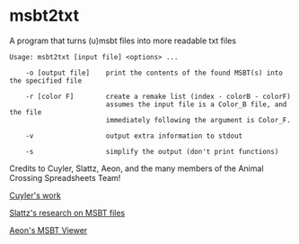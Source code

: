 # msbt2txt
A program that turns (u)msbt files into more readable txt files

    Usage: msbt2txt [input file] <options> ...

        -o [output file]    print the contents of the found MSBT(s) into the specified file

        -r [color F]        create a remake list (index - colorB - colorF)
                            assumes the input file is a Color_B file, and the file
                            immediately following the argument is Color_F.

        -v                  output extra information to stdout

        -s                  simplify the output (don't print functions)


Credits to Cuyler, Slattz, Aeon, and the many members of the Animal Crossing Spreadsheets Team!

[Cuyler's work](https://aeonsake.gitlab.io/acnl-msbt-explorer/)

[Slattz's research on MSBT files](https://github.com/Slattz/ACNL_Research/blob/0fb6857f0aa2a3e8a2031110c92400aa5fd85ba9/MSBT%20Tag%20Research/ACNL_MSBT_Tags.txt)

[Aeon's MSBT Viewer](https://aeonsake.gitlab.io/acnl-msbt-explorer/)